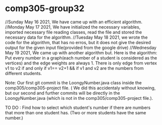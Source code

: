 # comp305-group32
//Sunday May 16 2021, We have came up with an efficient algorithm.
//Monday May 17 2021, We have initialized the necessary variables, imported necessary file reading classes, read the file and stored the necessary data for the algorithm.
//Tuesday May 18 2021, we wrote the code for the algorithm, that has no erros, but it does not give the desired output for the given input file(provided from the google drive)
//Wednesday May 19 2021,  We came up with another algorithm but. Here is the algorithm:
Put every number in a graph(each number of a student is considered as the vertices)
and the edge weights are always 1. There is only edge from vertex v1 to v2 if and only if v1== v2+1 && if v1 and v2 are the numbers from different students.

Note: Our first git commit is the LoongyNumber.java class inside the comp305/comp305-project file. ( We did this accidentaly without knowing, but our second and further commits will be directly in the LoongyNumber.java (which is not in the comp305/comp305-project file.).


TO DO :
Find how to select which student's number if there are numbers that more than one student has. (Two or more students have the same number.)
